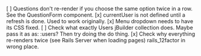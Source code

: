 [ ] Questions don't re-render if you choose the same option twice in a row. See the QuestionForm component.
[x] currentUser is not defined until a refresh is done. Used to work originally.
[x] Menu dropdown needs to have its CSS fixed.
[ ] Check what exactly Users jBuilder collection does. Maybe pass it as as: :users? Then try doing the do thing.
[x] Check why everything re-renders twice (see Rails Server when loading pages) rails_12factor in wrong place.
